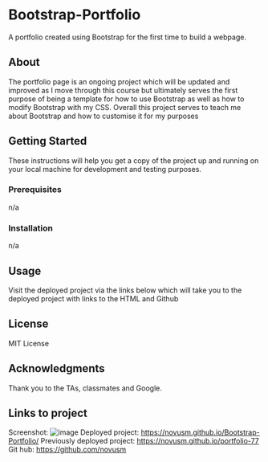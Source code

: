 # Bootstrap-Portfolio
A portfolio created using Bootstrap for the first time to build a webpage. 

## About

The portfolio page is an ongoing project which will be updated and improved as I move through this course but ultimately serves the first purpose of being a template for how to use Bootstrap as well as how to modify Bootstrap with my CSS. Overall this project serves to teach me about Bootstrap and how to customise it for my purposes

## Getting Started

These instructions will help you get a copy of the project up and running on your local machine for development and testing purposes.

### Prerequisites

n/a

### Installation

n/a

## Usage

Visit the deployed project via the links below which will take you to the deployed project with links to the HTML and Github

## License

MIT License

## Acknowledgments

Thank you to the TAs, classmates and Google.

## Links to project
Screenshot: ![image](https://github.com/novusm/Bootstrap-Portfolio/assets/126507510/092c2826-8de2-4b7d-85ea-fc73956e31ba)
Deployed project: https://novusm.github.io/Bootstrap-Portfolio/
Previously deployed project: https://novusm.github.io/portfolio-77
Git hub: https://github.com/novusm





